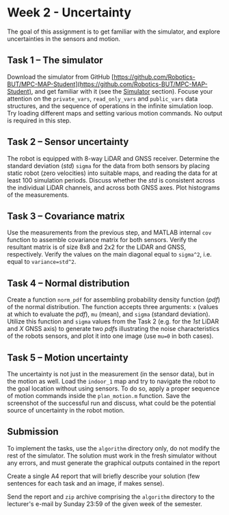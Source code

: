 ﻿# Week 2 - Uncertainty

The goal of this assignment is to get familiar with the simulator, and explore uncertainties in the sensors and motion.

## Task 1 – The simulator

Download the simulator from GitHub [https://github.com/Robotics-BUT/MPC-MAP-Student](https://github.com/Robotics-BUT/MPC-MAP-Student), and get familiar with it (see the [Simulator](https://robotics-but.github.io/MPC-MAP-Student/resources/simulator/text.html) section). Focuse your attention on the `private_vars`, `read_only_vars` and `public_vars` data structures, and the sequence of operations in the infinite simulation loop. Try loading different maps and setting various motion commands. No output is required in this step.

## Task 2 – Sensor uncertainty

The robot is equipped with 8-way LiDAR and GNSS receiver. Determine the standard deviation (*std*) `sigma` for the data from both sensors by placing static robot (zero velocities) into suitable maps, and reading the data for at least 100 simulation periods. Discuss whether the *std* is consistent across the individual LiDAR channels, and across both GNSS axes. Plot histograms of the measurements.

## Task 3 – Covariance matrix

Use the measurements from the previous step, and MATLAB internal `cov` function to assemble covariance matrix for both sensors. Verify the resultant matrix is of size 8x8 and 2x2 for the LiDAR and GNSS, respectively. Verify the values on the main diagonal equal to `sigma^2`, i.e. equal to `variance=std^2`.

## Task 4 – Normal distribution

Create a function `norm_pdf` for assembling probability density function (*pdf*) of the normal distribution. The function accepts three arguments: `x` (values at which to evaluate the *pdf*), `mu` (mean), and `sigma` (standard deviation). Utilize this function and `sigma` values from the Task 2 (e.g. for the *1st* LiDAR and *X* GNSS axis) to generate two *pdf*s illustrating the noise characteristics of the robots sensors, and plot it into one image (use `mu=0` in both cases).

## Task 5 – Motion uncertainty

The uncertainty is not just in the measurement (in the sensor data), but in the motion as well. Load the `indoor_1` map and try to navigate the robot to the goal location without using sensors. To do so, apply a proper sequence of motion commands inside the `plan_motion.m` function. Save the screenshot of the successful run and discuss, what could be the potential source of uncertainty in the robot motion.

## Submission

To implement the tasks, use the `algorithm` directory only, do not modify the rest of the simulator. The solution must work in the fresh simulator without any errors, and must generate the graphical outputs contained in the report

Create a single A4 report that will briefly describe your solution (few sentences for each task and an image, if makes sense).

Send the report and `zip` archive comprising the `algorithm` directory to the lecturer's e-mail by Sunday 23:59 of the given week of the semester.
